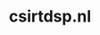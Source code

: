 ---
layout: post
title:  "csirtdsp.nl"
internal_url:  "/data/csirtdsp.nl.html"
categories: dutchgov
---